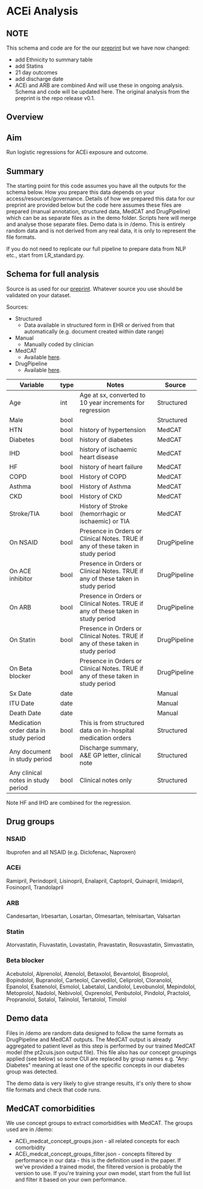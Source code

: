 # ACEi Analysis
## NOTE
This schema and code are for the our [preprint](https://www.researchgate.net/publication/340261837_Treatment_with_ACE-inhibitors_is_not_associated_with_early_severe_SARS-Covid-19_infection_in_a_multi-site_UK_acute_Hospital_Trust?channel=doi&linkId=5e806057a6fdcc139c10467a&showFulltext=true) but
we have now changed:
* add Ethnicity to summary table
* add Statins
* 21 day outcomes
* add discharge date
* ACEi and ARB are combined
And will use these in ongoing analysis. Schema and code will be updated here. The original analysis from the preprint is the repo release v0.1.

## Overview
## Aim
Run logistic regressions for ACEi exposure and outcome.

## Summary
The starting point for this code assumes you have all the
outputs for the schema below. How you prepare this data depends on your access/resources/governance. Details of how we prepared this
data for our preprint are provided below but the code here assumes these files are prepared (manual annotation, structured data, MedCAT and DrugPipeline) which can be as separate files as in the demo folder. Scripts here will merge and analyse those separate files.
Demo data is in /demo. This is entirely random data and is not derived from any real data, it is only to represent the file formats.

If you do not need to replicate our full pipeline to prepare data from NLP etc., start from LR_standard.py.

## Schema for full analysis
Source is as used for our [preprint](https://www.researchgate.net/publication/340261837_Treatment_with_ACE-inhibitors_is_not_associated_with_early_severe_SARS-Covid-19_infection_in_a_multi-site_UK_acute_Hospital_Trust?channel=doi&linkId=5e806057a6fdcc139c10467a&showFulltext=true).
Whatever source you use should be validated on your dataset.

Sources:
* Structured
  * Data available in structured form in EHR or derived from that automatically (e.g. document created within date range)
* Manual
  * Manually coded by clinician
* MedCAT
  * Available [here](https://github.com/CogStack/MedCAT).
* DrugPipeline
  * Available [here](https://github.com/dbeanm/DrugPipeline).

Variable | type | Notes | Source
--- | --- | --- | ---
Age | int | Age at sx, converted to 10 year increments for regression | Structured |
Male | bool | | Structured |
HTN | bool | history of hypertension | MedCAT |
Diabetes | bool | history of diabetes | MedCAT |
IHD | bool | history of ischaemic heart disease | MedCAT |
HF | bool | history of heart failure | MedCAT |
COPD | bool | History of COPD | MedCAT |
Asthma | bool | History of Asthma | MedCAT |
CKD | bool | History of CKD | MedCAT |
Stroke/TIA | bool | History of Stroke (hemorrhagic or ischaemic) or TIA | MedCAT |
On NSAID | bool | Presence in Orders or Clinical Notes. TRUE if any of these taken in study period | DrugPipeline |
On ACE inhibitor | bool | Presence in Orders or Clinical Notes. TRUE if any of these taken in study period | DrugPipeline |
On ARB | bool | Presence in Orders or Clinical Notes. TRUE if any of these taken in study period | DrugPipeline |
On Statin | bool |Presence in Orders or Clinical Notes. TRUE if any of these taken in study period | DrugPipeline |
On Beta blocker | bool | Presence in Orders or Clinical Notes. TRUE if any of these taken in study period | DrugPipeline |
Sx Date | date | | Manual |
ITU Date | date | | Manual |
Death Date | date | | Manual |
Medication order data in study period | bool | This is from structured data on in-hospital medication orders | Structured |
Any document in study period | bool | Discharge summary, A&E GP letter, clinical note | Structured |
Any clinical notes in study period | bool | Clinical notes only | Structured |

Note HF and IHD are combined for the regression.

## Drug groups
### NSAID
Ibuprofen and all NSAID (e.g. Diclofenac, Naproxen)

### ACEi
Ramipril, Perindopril, Lisinopril, Enalapril, Captopril, Quinapril, Imidapril, Fosinopril, Trandolapril

### ARB
Candesartan, Irbesartan, Losartan, Olmesartan, telmisartan, Valsartan

### Statin
Atorvastatin,
Fluvastatin,
Lovastatin,
Pravastatin,
Rosuvastatin,
Simvastatin,

### Beta blocker
Acebutolol,
Alprenolol,
Atenolol,
Betaxolol,
Bevantolol,
Bisoprolol,
Bopindolol,
Bupranolol,
Carteolol,
Carvedilol,
Celiprolol,
Cloranolol,
Epanolol,
Esatenolol,
Esmolol,
Labetalol,
Landiolol,
Levobunolol,
Mepindolol,
Metoprolol,
Nadolol,
Nebivolol,
Oxprenolol,
Penbutolol,
Pindolol,
Practolol,
Propranolol,
Sotalol,
Talinolol,
Tertatolol,
Timolol


## Demo data
Files in /demo are random data designed to follow the same formats as DrugPipeline and MedCAT outputs.
The MedCAT output is already aggregated to patient level as this step is performed by our trained
MedCAT model (the pt2cuis.json output file). This file also has our concept groupings applied (see below) so some CUI are replaced by group names e.g. "Any: Diabetes" meaning at least one of the specific concepts in our diabetes group was detected.

The demo data is very likely to give strange results, it's only there to show file formats and check that code runs. 

## MedCAT comorbidities
We use concept groups to extract comorbidities with MedCAT. The groups used are in /demo:
* ACEi_medcat_concept_groups.json - all related concepts for each comorbidity
* ACEi_medcat_concept_groups_filter.json - concepts filtered by performance in our data - this is the definition used in the paper.
If we've provided a trained model, the filtered version is probably the version to use. If you're training your own model, start from the full list and filter it based on your own performance.
